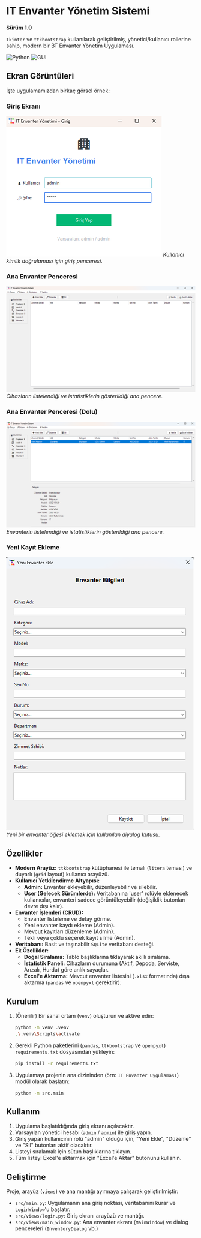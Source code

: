 # IT Envanter Yönetim Sistemi

**Sürüm 1.0** 

`Tkinter` ve `ttkbootstrap` kullanılarak geliştirilmiş, yönetici/kullanıcı rollerine sahip, modern bir BT Envanter Yönetim Uygulaması.

![Python](https://img.shields.io/badge/Python-3.10%2B-blue)
![GUI](https://img.shields.io/badge/GUI-ttkbootstrap-brightgreen)

## Ekran Görüntüleri
İşte uygulamamızdan birkaç görsel örnek:

### Giriş Ekranı
![Uygulama Giriş Ekranı](screenshots/login_screen.png)
_Kullanıcı kimlik doğrulaması için giriş penceresi._

### Ana Envanter Penceresi
![Ana Ekran Görüntüsü](screenshots/main_window.png)
_Cihazların listelendiği ve istatistiklerin gösterildiği ana pencere._

### Ana Envanter Penceresi (Dolu)
![Ana Ekran Görüntüsü](screenshots/main_populated.png)
_Envanterin listelendiği ve istatistiklerin gösterildiği ana pencere._

### Yeni Kayıt Ekleme
![Yeni Kayıt Diyalog Penceresi](screenshots/add_dialog.png)
_Yeni bir envanter öğesi eklemek için kullanılan diyalog kutusu._

## Özellikler

- **Modern Arayüz:** `ttkbootstrap` kütüphanesi ile temalı (`litera` teması) ve duyarlı (`grid` layout) kullanıcı arayüzü.
- **Kullanıcı Yetkilendirme Altyapısı:**
    - **Admin:** Envanter ekleyebilir, düzenleyebilir ve silebilir.
    - **User (Gelecek Sürümlerde):** Veritabanına 'user' rolüyle eklenecek kullanıcılar, envanteri sadece görüntüleyebilir (değişiklik butonları devre dışı kalır).
- **Envanter İşlemleri (CRUD):**
    - Envanter listeleme ve detay görme.
    - Yeni envanter kaydı ekleme (Admin).
    - Mevcut kayıtları düzenleme (Admin).
    - Tekli veya çoklu seçerek kayıt silme (Admin).
- **Veritabanı:** Basit ve taşınabilir `SQLite` veritabanı desteği.
- **Ek Özellikler:**
    - **Doğal Sıralama:** Tablo başlıklarına tıklayarak akıllı sıralama.
    - **İstatistik Paneli:** Cihazların durumuna (Aktif, Depoda, Serviste, Arızalı, Hurda) göre anlık sayaçlar.
    - **Excel'e Aktarma:** Mevcut envanter listesini (`.xlsx` formatında) dışa aktarma (`pandas` ve `openpyxl` gerektirir).

## Kurulum

1.  (Önerilir) Bir sanal ortam (`venv`) oluşturun ve aktive edin:
    ```bash
    python -m venv .venv
    .\.venv\Scripts\activate
    ```

2.  Gerekli Python paketlerini (`pandas`, `ttkbootstrap` ve `openpyxl`) `requirements.txt` dosyasından yükleyin:
    ```bash
    pip install -r requirements.txt
    ```

3.  Uygulamayı projenin ana dizininden (örn: `IT Envanter Uygulaması`) modül olarak başlatın:
    ```bash
    python -m src.main
    ```

## Kullanım

1.  Uygulama başlatıldığında giriş ekranı açılacaktır.
2.  Varsayılan yönetici hesabı (`admin` / `admin`) ile giriş yapın.
3.  Giriş yapan kullanıcının rolü "admin" olduğu için, "Yeni Ekle", "Düzenle" ve "Sil" butonları aktif olacaktır.
4.  Listeyi sıralamak için sütun başlıklarına tıklayın.
5.  Tüm listeyi Excel'e aktarmak için "Excel'e Aktar" butonunu kullanın.

## Geliştirme

Proje, arayüz (`views`) ve ana mantığı ayırmaya çalışarak geliştirilmiştir:

- `src/main.py`: Uygulamanın ana giriş noktası, veritabanını kurar ve `LoginWindow`'u başlatır.
- `src/views/login.py`: Giriş ekranı arayüzü ve mantığı.
- `src/views/main_window.py`: Ana envanter ekranı (`MainWindow`) ve dialog pencereleri (`InventoryDialog` vb.)

